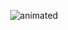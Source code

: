 <p align="center">
  <img src=https://user-images.githubusercontent.com/101104327/236641993-7a772676-9738-4285-a96f-d3585a0b5c74.gif) alt="animated" />
</p>
